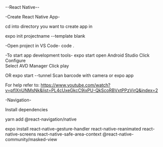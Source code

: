 --React Native--

-Create React Native App-

cd into directory you want to create app in

expo init projectname --template blank

-Open project in VS Code-
code .

-To start app development tools-
expo start
open Android Studio 
Click Configure  
Select AVD Manager
Click play 

OR 
expo start --tunnel
Scan barcode with camera or expo app

For help refer to:
https://www.youtube.com/watch?v=pflXnUNMsNk&list=PL4cUxeGkcC9ixPU-QkScoRBVxtPPzVjrQ&index=2

-Navigation-

Install dependencies

yarn add @react-navigation/native

expo install react-native-gesture-handler react-native-reanimated react-native-screens react-native-safe-area-context @react-native-community/masked-view